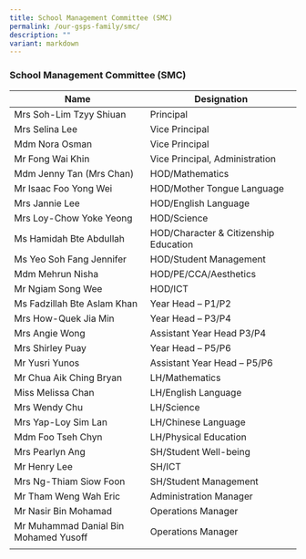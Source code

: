 ```yaml
---
title: School Management Committee (SMC)
permalink: /our-gsps-family/smc/
description: ""
variant: markdown
---
```

### **School Management Committee (SMC)**

| Name | Designation |
|---|---|
| Mrs Soh-Lim Tzyy Shiuan | Principal |
| Mrs Selina Lee | Vice Principal |
| Mdm Nora Osman | Vice Principal |
| Mr Fong Wai Khin | Vice Principal, Administration |
| Mdm Jenny Tan (Mrs Chan) | HOD/Mathematics |
| Mr Isaac Foo Yong Wei  | HOD/Mother Tongue Language |
| Mrs Jannie Lee  | HOD/English Language |
| Mrs Loy-Chow Yoke Yeong  | HOD/Science  |
| Ms Hamidah Bte Abdullah |  HOD/Character & Citizenship Education|
| Ms Yeo Soh Fang Jennifer | HOD/Student Management  |
| Mdm Mehrun Nisha | HOD/PE/CCA/Aesthetics  |
| Mr Ngiam Song Wee | HOD/ICT |
| Ms Fadzillah Bte Aslam Khan   | Year Head – P1/P2 |
| Mrs How-Quek Jia Min | Year Head – P3/P4 |
| Mrs Angie Wong           | Assistant Year Head P3/P4 |
| Mrs Shirley Puay | Year Head – P5/P6  |
| Mr Yusri Yunos | Assistant Year Head – P5/P6  |
| Mr Chua Aik Ching Bryan | LH/Mathematics     |
| Miss Melissa Chan | LH/English Language |
| Mrs Wendy Chu | LH/Science  |
| Mrs Yap-Loy Sim Lan  | LH/Chinese Language |
| Mdm Foo Tseh Chyn | LH/Physical Education  |
| Mrs Pearlyn Ang  | SH/Student Well-being     |
| Mr Henry Lee  | SH/ICT |
| Mrs Ng-Thiam Siow Foon | SH/Student Management  |
| Mr Tham Weng Wah Eric | Administration Manager        |
| Mr Nasir Bin Mohamad  | Operations Manager |
| Mr Muhammad Danial Bin Mohamed Yusoff | Operations Manager |
|  |  |